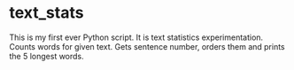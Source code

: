 # text_stats
This is my first ever Python script. It is text statistics experimentation. Counts words for given text. Gets sentence number, orders them and prints the 5 longest words.

